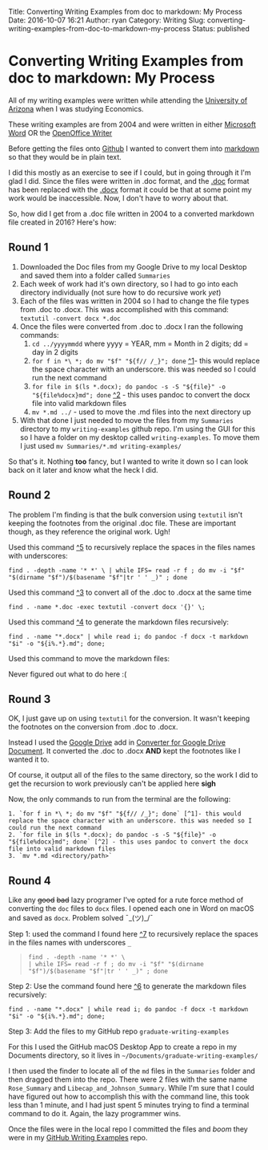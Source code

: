 Title: Converting Writing Examples from doc to markdown: My Process
Date: 2016-10-07 16:21
Author: ryan
Category: Writing
Slug: converting-writing-examples-from-doc-to-markdown-my-process
Status: published

# Converting Writing Examples from doc to markdown: My Process

All of my writing examples were written while attending the [University of Arizona](http://www.arizona.edu) when I was studying Economics.

These writing examples are from 2004 and were written in either [Microsoft Word](https://en.wikipedia.org/wiki/Microsoft_Word) OR the [OpenOffice Writer](https://en.wikipedia.org/wiki/OpenOffice.org)

Before getting the files onto [Github](https://github.com/miloardot/) I wanted to convert them into [markdown](https://en.wikipedia.org/wiki/Markdown) so that they would be in plain text.

I did this mostly as an exercise to see if I could, but in going through it I'm glad I did. Since the files were written in .doc format, and the [.doc](https://en.wikipedia.org/wiki/Doc_(computing)) format has been replaced with the [.docx](https://en.wikipedia.org/wiki/Office_Open_XML) format it could be that at some point my work would be inaccessible. Now, I don't have to worry about that.

So, how did I get from a .doc file written in 2004 to a converted markdown file created in 2016? Here's how:

## Round 1

1.  Downloaded the Doc files from my Google Drive to my local Desktop and saved them into a folder called `Summaries`
2.  Each week of work had it's own directory, so I had to go into each directory individually (not sure how to do recursive work *yet*)
3.  Each of the files was written in 2004 so I had to change the file types from .doc to .docx. This was accomplished with this command:  
   `textutil -convert docx *.doc`
4.  Once the files were converted from .doc to .docx I ran the following commands:
    1.  `cd ../yyyymmdd` where yyyy = YEAR, mm = Month in 2 digits; dd = day in 2 digits
    2.  `for f in *\ *; do mv "$f" "${f// /_}"; done` [\^1](http://stackoverflow.com/questions/2709458/bash-script-to-replace-spaces-in-file-names)- this would replace the space character with an underscore. this was needed so I could run the next command
    3.  `for file in $(ls *.docx); do pandoc -s -S "${file}" -o "${file%docx}md"; done` [\^2](http://stackoverflow.com/questions/11023543/recursive-directory-parsing-with-pandoc-on-mac) - this uses pandoc to convert the docx file into valid markdown files
    4.  `mv *.md ../` - used to move the .md files into the next directory up
5.  With that done I just needed to move the files from my `Summaries` directory to my `writing-examples` github repo. I'm using the GUI for this so I have a folder on my desktop called `writing-examples`. To move them I just used `mv Summaries/*.md writing-examples/`

So that's it. Nothing **too** fancy, but I wanted to write it down so I can look back on it later and know what the heck I did.

## Round 2

The problem I'm finding is that the bulk conversion using `textutil` isn't keeping the footnotes from the original .doc file. These are important though, as they reference the original work. Ugh!

Used this command [\^5](http://stackoverflow.com/questions/2709458/bash-script-to-replace-spaces-in-file-names) to recursively replace the spaces in the files names with underscores:

`find . -depth -name '* *' \ | while IFS= read -r f ; do mv -i "$f" "$(dirname "$f")/$(basename "$f"|tr ' ' _)" ; done`

Used this command [\^3](http://hints.macworld.com/article.php?story=20060309220909384) to convert all of the .doc to .docx at the same time

`find . -name *.doc -exec textutil -convert docx '{}' \;`

Used this command [\^4](https://gist.github.com/bzerangue/2504041) to generate the markdown files recursively:

`find . -name "*.docx" | while read i; do pandoc -f docx -t markdown "$i" -o "${i%.*}.md"; done;`

Used this command to move the markdown files:

Never figured out what to do here :(

## Round 3

OK, I just gave up on using `textutil` for the conversion. It wasn't keeping the footnotes on the conversion from .doc to .docx.

Instead I used the [Google Drive](https://drive.google.com/) add in [Converter for Google Drive Document](https://www.driveconverter.com). It converted the .doc to .docx **AND** kept the footnotes like I wanted it to.

Of course, it output all of the files to the same directory, so the work I did to get the recursion to work previously can't be applied here **sigh**

Now, the only commands to run from the terminal are the following:

    1. `for f in *\ *; do mv "$f" "${f// /_}"; done` [^1]- this would replace the space character with an underscore. this was needed so I could run the next command
    2. `for file in $(ls *.docx); do pandoc -s -S "${file}" -o "${file%docx}md"; done` [^2] - this uses pandoc to convert the docx file into valid markdown files
    3. `mv *.md <directory/path>`

## Round 4

Like any ~~good~~ ~~bad~~ lazy programer I've opted for a rute force method of converting the `doc` files to `docx` files. I opened each one in Word on macOS and saved as `docx`. Problem solved ¯\_(ツ)\_/¯

Step 1: used the command I found here [\^7](http://stackoverflow.com/questions/2709458/bash-script-to-replace-spaces-in-file-names) to recursively replace the spaces in the files names with underscores `_`

> `find . -depth -name '* *' \`  
> `| while IFS= read -r f ; do mv -i "$f" "$(dirname "$f")/$(basename "$f"|tr ' ' _)" ; done`

Step 2: Use the command found here [\^6](https://gist.github.com/bzerangue/2504041) to generate the markdown files recursively:

`find . -name "*.docx" | while read i; do pandoc -f docx -t markdown "$i" -o "${i%.*}.md"; done;`

Step 3: Add the files to my GitHub repo `graduate-writing-examples`

For this I used the GitHub macOS Desktop App to create a repo in my Documents directory, so it lives in `~/Documents/graduate-writing-examples/`

I then used the finder to locate all of the `md` files in the `Summaries` folder and then dragged them into the repo. There were 2 files with the same name `Rose_Summary` and `Libecap_and_Johnson_Summary`. While I'm sure that I could have figured out how to accomplish this with the command line, this took less than 1 minute, and I had just spent 5 minutes trying to find a terminal command to do it. Again, the lazy programmer wins.

Once the files were in the local repo I committed the files and *boom* they were in my [GitHub Writing Examples](https://github.com/miloardot/graduate-writing-examples) repo.
